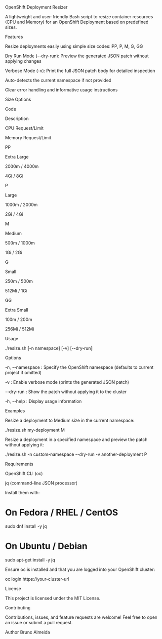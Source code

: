 OpenShift Deployment Resizer

A lightweight and user-friendly Bash script to resize container resources (CPU and Memory) for an OpenShift Deployment based on predefined sizes.

Features

Resize deployments easily using simple size codes: PP, P, M, G, GG

Dry Run Mode (--dry-run): Preview the generated JSON patch without applying changes

Verbose Mode (-v): Print the full JSON patch body for detailed inspection

Auto-detects the current namespace if not provided

Clear error handling and informative usage instructions

Size Options

Code

Description

CPU Request/Limit

Memory Request/Limit

PP

Extra Large

2000m / 4000m

4Gi / 8Gi

P

Large

1000m / 2000m

2Gi / 4Gi

M

Medium

500m / 1000m

1Gi / 2Gi

G

Small

250m / 500m

512Mi / 1Gi

GG

Extra Small

100m / 200m

256Mi / 512Mi

Usage

./resize.sh [-n namespace] [-v] [--dry-run] <deployment-name> <size>

Options

-n, --namespace   : Specify the OpenShift namespace (defaults to current project if omitted)

-v                  : Enable verbose mode (prints the generated JSON patch)

--dry-run           : Show the patch without applying it to the cluster

-h, --help        : Display usage information

Examples

Resize a deployment to Medium size in the current namespace:

./resize.sh my-deployment M

Resize a deployment in a specified namespace and preview the patch without applying it:

./resize.sh -n custom-namespace --dry-run -v another-deployment P

Requirements

OpenShift CLI (oc)

jq (command-line JSON processor)

Install them with:

# On Fedora / RHEL / CentOS
sudo dnf install -y jq

# On Ubuntu / Debian
sudo apt-get install -y jq

Ensure oc is installed and that you are logged into your OpenShift cluster:

oc login https://your-cluster-url

License

This project is licensed under the MIT License.

Contributing

Contributions, issues, and feature requests are welcome!
Feel free to open an issue or submit a pull request.

Author
Bruno Almeida

